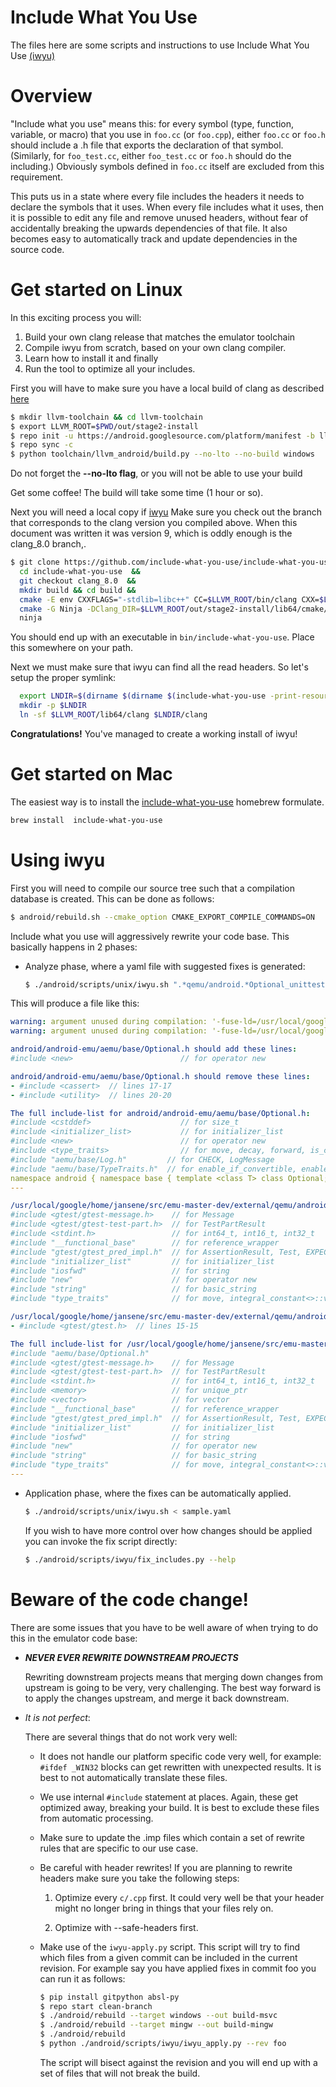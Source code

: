 Include What You Use
====================
The files here are some scripts and instructions to use Include What You Use [(iwyu)](https://github.com/include-what-you-use/include-what-you-use/blob/master/README.md)


# Overview

"Include what you use" means this: for every symbol (type, function, variable, or macro) that you use in `foo.cc` (or `foo.cpp`), either `foo.cc` or `foo.h` should include a .h file that exports the declaration of that symbol. (Similarly, for `foo_test.cc`, either `foo_test.cc` or `foo.h` should do the including.)  Obviously symbols defined in `foo.cc` itself are excluded from this requirement.

This puts us in a state where every file includes the headers it needs to declare the symbols that it uses.  When every file includes what it uses, then it is possible to edit any file and remove unused headers, without fear of accidentally breaking the upwards dependencies of that file.  It also becomes easy to automatically track and update dependencies in the source code.

# Get started on Linux

In this exciting process you will:

1. Build your own clang release that matches the emulator toolchain
2. Compile iwyu from scratch, based on your own clang compiler.
3. Learn how to install it and finally
4. Run the tool to optimize all your includes.

First you will have to make sure you have a local build of clang as described [here](https://android.googlesource.com/toolchain/llvm_android/+/master/README.md)

```sh
$ mkdir llvm-toolchain && cd llvm-toolchain
$ export LLVM_ROOT=$PWD/out/stage2-install
$ repo init -u https://android.googlesource.com/platform/manifest -b llvm-toolchain
$ repo sync -c
$ python toolchain/llvm_android/build.py --no-lto --no-build windows
```

Do not forget the **--no-lto flag**, or you will not be able to use your build

Get some coffee! The build will take some time (1 hour or so).

Next you will need a local copy if [iwyu](https://github.com/include-what-you-use/include-what-you-use/)
Make sure you check out the branch that corresponds to the clang version you compiled above. When this document was written it was version 9, which is oddly enough is the clang_8.0 branch,.

```sh
$ git clone https://github.com/include-what-you-use/include-what-you-use.git
  cd include-what-you-use  &&
  git checkout clang_8.0  &&
  mkdir build && cd build &&
  cmake -E env CXXFLAGS="-stdlib=libc++" CC=$LLVM_ROOT/bin/clang CXX=$LLVM_ROOT/bin/clang++
  cmake -G Ninja -DClang_DIR=$LLVM_ROOT/out/stage2-install/lib64/cmake/clang/ -DLLVM_DIR=$LLVM_ROOT/out/stage2-install/./lib64/cmake/llvm
  ninja

```

You should end up with an executable in `bin/include-what-you-use`. Place this somewhere on your path.

Next we must make sure that iwyu can find all the read headers. So let's setup the proper symlink:

```sh
  export LNDIR=$(dirname $(dirname $(include-what-you-use -print-resource-dir 2>/dev/null)))
  mkdir -p $LNDIR
  ln -sf $LLVM_ROOT/lib64/clang $LNDIR/clang
```

**Congratulations!** You've managed to create a working install of iwyu!

# Get started on Mac

The easiest way is to install the [include-what-you-use](https://formulae.brew.sh/formula/include-what-you-use)
 homebrew formulate.

```sh
brew install  include-what-you-use
```

# Using iwyu

First you will need to compile our source tree such that a compilation database is created. This can be done as follows:

```sh
$ android/rebuild.sh --cmake_option CMAKE_EXPORT_COMPILE_COMMANDS=ON
```


Include what you use will aggressively rewrite your code base. This basically happens in 2 phases:

- Analyze phase, where a yaml file with suggested fixes is generated:

  ```sh
  $ ./android/scripts/unix/iwyu.sh ".*qemu/android.*Optional_unittest.cpp" > sample.yaml
  ```

This will produce a file like this:

  ```yaml
warning: argument unused during compilation: '-fuse-ld=/usr/local/google/home/jansene/src/emu-master-dev/prebuilts/gcc/linux-x86/host/x86_64-linux-glibc2.17-4.8/bin/x86_64-linux-ld'
warning: argument unused during compilation: '-fuse-ld=/usr/local/google/home/jansene/src/emu-master-dev/prebuilts/gcc/linux-x86/host/x86_64-linux-glibc2.17-4.8/bin/x86_64-linux-ld'

android/android-emu/aemu/base/Optional.h should add these lines:
#include <new>                        // for operator new

android/android-emu/aemu/base/Optional.h should remove these lines:
- #include <cassert>  // lines 17-17
- #include <utility>  // lines 20-20

The full include-list for android/android-emu/aemu/base/Optional.h:
#include <cstddef>                    // for size_t
#include <initializer_list>           // for initializer_list
#include <new>                        // for operator new
#include <type_traits>                // for move, decay, forward, is_constr...
#include "aemu/base/Log.h"         // for CHECK, LogMessage
#include "aemu/base/TypeTraits.h"  // for enable_if_convertible, enable_if_c
namespace android { namespace base { template <class T> class Optional; } }  // lines 143-144
---

/usr/local/google/home/jansene/src/emu-master-dev/external/qemu/android/android-emu/aemu/base/Optional_unittest.cpp should add these lines:
#include <gtest/gtest-message.h>    // for Message
#include <gtest/gtest-test-part.h>  // for TestPartResult
#include <stdint.h>                 // for int64_t, int16_t, int32_t
#include "__functional_base"        // for reference_wrapper
#include "gtest/gtest_pred_impl.h"  // for AssertionResult, Test, EXPECT_EQ
#include "initializer_list"         // for initializer_list
#include "iosfwd"                   // for string
#include "new"                      // for operator new
#include "string"                   // for basic_string
#include "type_traits"              // for move, integral_constant<>::value

/usr/local/google/home/jansene/src/emu-master-dev/external/qemu/android/android-emu/aemu/base/Optional_unittest.cpp should remove these lines:
- #include <gtest/gtest.h>  // lines 15-15

The full include-list for /usr/local/google/home/jansene/src/emu-master-dev/external/qemu/android/android-emu/aemu/base/Optional_unittest.cpp:
#include "aemu/base/Optional.h"
#include <gtest/gtest-message.h>    // for Message
#include <gtest/gtest-test-part.h>  // for TestPartResult
#include <stdint.h>                 // for int64_t, int16_t, int32_t
#include <memory>                   // for unique_ptr
#include <vector>                   // for vector
#include "__functional_base"        // for reference_wrapper
#include "gtest/gtest_pred_impl.h"  // for AssertionResult, Test, EXPECT_EQ
#include "initializer_list"         // for initializer_list
#include "iosfwd"                   // for string
#include "new"                      // for operator new
#include "string"                   // for basic_string
#include "type_traits"              // for move, integral_constant<>::value
---
  ```


- Application phase, where the fixes can be automatically applied.

  ```sh
  $ ./android/scripts/unix/iwyu.sh < sample.yaml
  ```

  If you wish to have more control over how changes should be applied you can invoke the fix script directly:

  ```sh
  $ ./android/scripts/iwyu/fix_includes.py --help
  ```

# Beware of the code change!

There are some issues that you have to be well aware of when trying to do this in the emulator code base:

- ***NEVER EVER REWRITE DOWNSTREAM PROJECTS***

  Rewriting downstream projects means that merging down changes from upstream is going to be very, very challenging. The best way forward is to apply the changes upstream, and merge it back downstream.

- *It is not perfect*:

  There are several things that do not work very well:

  - It does not handle our platform specific code very well, for example: `#ifdef _WIN32` blocks can
    get rewritten with unexpected results. It is best to not automatically translate these files.

  - We use internal `#include` statement at places. Again, these get optimized away, breaking your build.
    It is best to exclude these files from automatic processing.

  - Make sure to update the .imp files which contain a set of rewrite rules that are specific to our use case.

  - Be careful with header rewrites! If you are planning to rewrite headers make sure you take the following steps:

    1. Optimize every `c/.cpp` first. It could very well be that your header might no longer bring in things that
       your files rely on.

    2. Optimize with --safe-headers first.

  - Make use of the `iwyu-apply.py` script. This script will try to find which files from a given commit can be included
    in the current revision. For example say you have applied fixes in commit foo you can run it as follows:

    ```sh
    $ pip install gitpython absl-py
    $ repo start clean-branch
    $ ./android/rebuild --target windows --out build-msvc
    $ ./android/rebuild --target mingw --out build-mingw
    $ ./android/rebuild
    $ python ./android/scripts/iwyu/iwyu_apply.py --rev foo
    ```

    The script will bisect against the revision and you will end up with a set of files that will not break the build.



